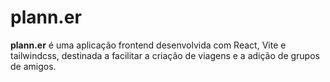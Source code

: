 # plann.er

**plann.er** é uma aplicação frontend desenvolvida com React, Vite e tailwindcss, destinada a facilitar a criação de viagens e a adição de grupos de amigos.